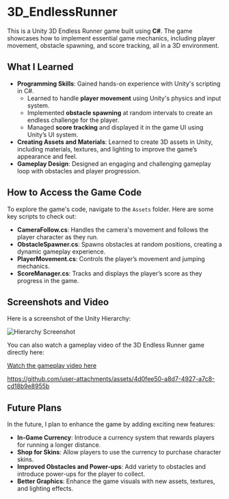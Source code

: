 # 3D_EndlessRunner

This is a Unity 3D Endless Runner game built using **C#**. The game showcases how to implement essential game mechanics, including player movement, obstacle spawning, and score tracking, all in a 3D environment.

## What I Learned

- **Programming Skills**: Gained hands-on experience with Unity's scripting in C#.
  - Learned to handle **player movement** using Unity's physics and input system.
  - Implemented **obstacle spawning** at random intervals to create an endless challenge for the player.
  - Managed **score tracking** and displayed it in the game UI using Unity’s UI system.
- **Creating Assets and Materials**: Learned to create 3D assets in Unity, including materials, textures, and lighting to improve the game’s appearance and feel.
- **Gameplay Design**: Designed an engaging and challenging gameplay loop with obstacles and player progression.

## How to Access the Game Code

To explore the game's code, navigate to the `Assets` folder. Here are some key scripts to check out:

- **CameraFollow.cs**: Handles the camera's movement and follows the player character as they run.
- **ObstacleSpawner.cs**: Spawns obstacles at random positions, creating a dynamic gameplay experience.
- **PlayerMovement.cs**: Controls the player’s movement and jumping mechanics.
- **ScoreManager.cs**: Tracks and displays the player’s score as they progress in the game.

## Screenshots and Video

Here is a screenshot of the Unity Hierarchy:

![Hierarchy Screenshot](https://raw.githubusercontent.com/ClxpI/3D-EndlessRunner/main/images/hierarchy_screenshot.png)

You can also watch a gameplay video of the 3D Endless Runner game directly here:

[Watch the gameplay video here](https://raw.githubusercontent.com/ClxpI/3D-EndlessRunner/main/images/Gameplay.mp4)


https://github.com/user-attachments/assets/4d0fee50-a8d7-4927-a7c8-cd18b9e8955b


## Future Plans

In the future, I plan to enhance the game by adding exciting new features:

- **In-Game Currency**: Introduce a currency system that rewards players for running a longer distance.
- **Shop for Skins**: Allow players to use the currency to purchase character skins.
- **Improved Obstacles and Power-ups**: Add variety to obstacles and introduce power-ups for the player to collect.
- **Better Graphics**: Enhance the game visuals with new assets, textures, and lighting effects.

